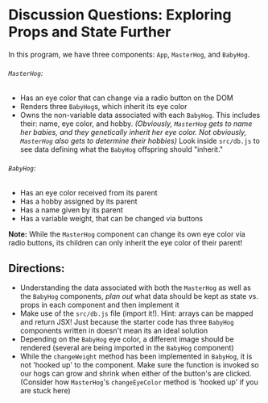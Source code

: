 # Discussion Questions: Exploring Props and State Further

In this program, we have three components: `App`, `MasterHog`, and `BabyHog`.

###### `MasterHog`:

- Has an eye color that can change via a radio button on the DOM
- Renders three `BabyHog`s, which inherit its eye color
- Owns the non-variable data associated with each `BabyHog`. This includes their: name, eye color, and hobby. _(Obviously, `MasterHog` gets to name her babies, and they genetically inherit her eye color. Not obviously, `MasterHog` also gets to determine their hobbies)_ Look inside `src/db.js` to see data defining what the `BabyHog` offspring should "inherit."

###### `BabyHog`:

- Has an eye color received from its parent
- Has a hobby assigned by its parent
- Has a name given by its parent
- Has a variable weight, that can be changed via buttons

**Note:** While the `MasterHog` component can change its own eye color via radio buttons, its children can only inherit the eye color of their parent!


## Directions:

- Understanding the data associated with both the `MasterHog` as well as the `BabyHog` components, _plan out_ what data should be kept as state vs. props in each component and then implement it
- Make use of the `src/db.js` file (import it!). Hint: arrays can be mapped and return JSX! Just because the starter code has three `BabyHog` components written in doesn't mean its an ideal solution
- Depending on the `BabyHog` eye color, a different image should be rendered (several are being imported in the `BabyHog` component)
- While the `changeWeight` method has been implemented in `BabyHog`, it is not 'hooked up' to the component. Make sure the function is invoked so our hogs can grow and shrink when either of the button's are clicked. (Consider how `MasterHog`'s `changeEyeColor` method is 'hooked up' if you are stuck here)

